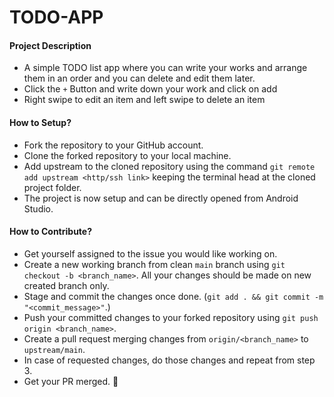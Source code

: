 # TODO-APP
 
#### Project Description
 * A simple TODO list app where you can write your works and arrange them in an order and you can delete and edit them later.
 * Click the `+` Button and write down your work and click on add
 * Right swipe to edit an item and left swipe to delete an item

#### How to Setup?

- Fork the repository to your GitHub account.
- Clone the forked repository to your local machine.
- Add upstream to the cloned repository using the command `git remote add upstream <http/ssh link>` keeping the terminal head at the cloned project folder.
- The project is now setup and can be directly opened from Android Studio.

#### How to Contribute?

- Get yourself assigned to the issue you would like working on.
- Create a new working branch from clean `main` branch using `git checkout -b <branch_name>`. All your changes should be made on new created branch only.
- Stage and commit the changes once done. (`git add . && git commit -m "<commit_message>"`.)
- Push your committed changes to your forked repository using `git push origin <branch_name>`.
- Create a pull request merging changes from `origin/<branch_name>` to `upstream/main`.
- In case of requested changes, do those changes and repeat from step 3.
- Get your PR merged. 🎉
 
